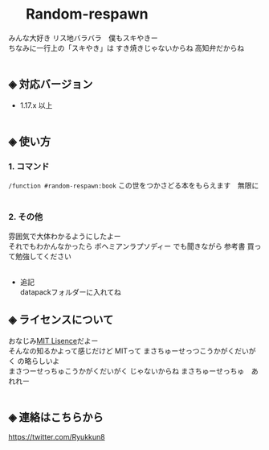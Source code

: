 # &nbsp;　Random-respawn

みんな大好き リス地バラバラ　僕もスキやきー<br>
ちなみに一行上の「スキやき」は すき焼きじゃないからね 高知弁だからね<br><br>

## ◈ 対応バージョン<br>
  - 1.17.x 以上<br><br>
  
## ◈ 使い方
### 1. コマンド
  `/function #random-respawn:book` この世をつかさどる本をもらえます　無限に<br><br>

### 2. その他
雰囲気で大体わかるようにしたよー<br>
それでもわかんなかったら ボヘミアンラプソディー でも聞きながら 参考書 買って勉強してください<br><br>

  - 追記<br>
datapackフォルダーに入れてね


## ◈ ライセンスについて
おなじみ[MIT Lisence](LICENSE)だよー<br>
そんなの知るかよって感じだけど MITって まさちゅーせっつこうかがくだいがく の略らしいよ<br>
まさつーせっちゅこうかがくだいがく じゃないからね まさちゅーせっちゅ　あれれー<br><br>

## ◈ 連絡はこちらから
https://twitter.com/Ryukkun8
